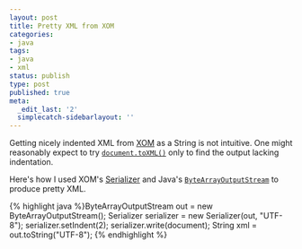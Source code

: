 ```yaml
---
layout: post
title: Pretty XML from XOM
categories:
- java
tags:
- java
- xml
status: publish
type: post
published: true
meta:
  _edit_last: '2'
  simplecatch-sidebarlayout: ''
---
```

Getting nicely indented XML from <a title="XOM is a &quot;...tree-based API for processing XML with Java that strives for correctness, simplicity, and performance, in that order.&quot;" href="http://xom.nu/">XOM</a> as a String is not intuitive.  One might reasonably expect to try <a title="Javadoc for toXML()" href="http://xom.nu/apidocs/nu/xom/Document.html#toXML()">`document.toXML()`</a> only to find the output lacking indentation.

Here's how I used XOM's <a title="Javadoc for Serializer" href="http://xom.nu/apidocs/nu/xom/Serializer.html">Serializer</a> and Java's <a title="Javadoc for ByteArrayOutputStream" href="http://java.sun.com/javase/6/docs/api/java/io/ByteArrayOutputStream.html">`ByteArrayOutputStream`</a> to produce pretty XML.

{% highlight java %}ByteArrayOutputStream out = new ByteArrayOutputStream();
Serializer serializer = new Serializer(out, "UTF-8");
serializer.setIndent(2);
serializer.write(document);
String xml = out.toString("UTF-8");
{% endhighlight %}
